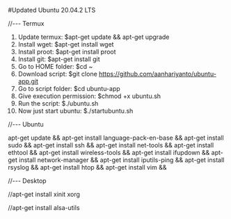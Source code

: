 #Updated Ubuntu 20.04.2 LTS

//--- Termux

1. Update termux: $apt-get update && apt-get upgrade
2. Install wget: $apt-get install wget
3. Install proot: $apt-get install proot
4. Install git: $apt-get install git
5. Go to HOME folder: $cd ~
6. Download script: $git clone https://github.com/aanhariyanto/ubuntu-app.git
7. Go to script folder: $cd ubuntu-app
8. Give execution permission: $chmod +x ubuntu.sh
9. Run the script: $./ubuntu.sh
10. Now just start ubuntu: $./startubuntu.sh

//--- Ubuntu

apt-get update && apt-get install language-pack-en-base && apt-get install sudo && apt-get install ssh && apt-get install net-tools && apt-get install ethtool && apt-get install wireless-tools && apt-get install ifupdown && apt-get install network-manager && apt-get install iputils-ping && apt-get install rsyslog && apt-get install htop && apt-get install vim &&


//--- Desktop


//apt-get install xinit xorg

//apt-get install alsa-utils
